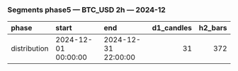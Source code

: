 ### Segments phase5 — BTC_USD 2h — 2024-12

| phase        | start               | end                 |   d1_candles |   h2_bars |
|:-------------|:--------------------|:--------------------|-------------:|----------:|
| distribution | 2024-12-01 00:00:00 | 2024-12-31 22:00:00 |           31 |       372 |